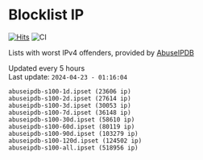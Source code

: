 # Blocklist IP

[![Hits](https://hits.seeyoufarm.com/api/count/incr/badge.svg?url=https%3A%2F%2Fgithub.com%2Fborestad%2Fblocklist-ip%2F&count_bg=%2379C83D&title_bg=%23555555&icon=&icon_color=%23E7E7E7&title=hits&edge_flat=false)](https://hits.seeyoufarm.com)  ![CI](https://img.shields.io/github/workflow/status/borestad/blocklist-ip/CI?style=flat-square)

Lists with worst IPv4 offenders, provided by [AbuseIPDB](https://www.abuseipdb.com/)

<!-- FOOTER-PLACEHOLDER -->
Updated every 5 hours<br>
Last update: `2024-04-23 - 01:16:04`
```
abuseipdb-s100-1d.ipset (23606 ip)
abuseipdb-s100-2d.ipset (27614 ip)
abuseipdb-s100-3d.ipset (30053 ip)
abuseipdb-s100-7d.ipset (36148 ip)
abuseipdb-s100-30d.ipset (58610 ip)
abuseipdb-s100-60d.ipset (80119 ip)
abuseipdb-s100-90d.ipset (103279 ip)
abuseipdb-s100-120d.ipset (124502 ip)
abuseipdb-s100-all.ipset (518956 ip)
```
